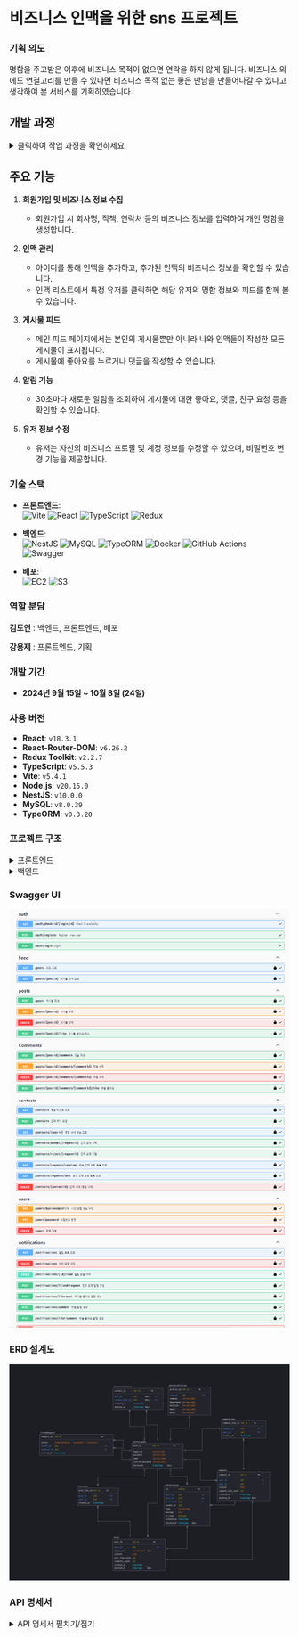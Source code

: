 # 비즈니스 인맥을 위한 sns 프로젝트

### 기획 의도
명함을 주고받은 이후에 비즈니스 목적이 없으면 연락을 하지 않게 됩니다.
비즈니스 외에도 연결고리를 만들 수 있다면 비즈니스 목적 없는 좋은 만남을 만들어나갈 수 있다고 생각하여
본 서비스를 기획하였습니다.

## 개발 과정
<details>
<summary>클릭하여 작업 과정을 확인하세요</summary>

### 기능 구현
- **프론트엔드**
    - **Redux**로 유저 정보 및 알림 상태 관리.
    - **MyPage와 특정 유저 페이지**에서 나의 명함 정보와 특정 유저의 피드 및 게시물 정보 조회.
    - **피드 페이지**에서 나 + 인맥들의 피드 좋아요, 댓글, 게시물 작성/수정 기능 구현.
    - **인맥 리스트**에서 특정 유저 클릭 시, 우측에 상세 정보만 보이는 UI 구성.
    - **로그인되지 않은 사용자**는 특정 페이지 접근 차단을 통해 보안 강화.
    - **유저 정보 변경 기능**을 통해 사용자 프로필과 명함 정보 수정 가능.
- **백엔드**:
    - **JWT 인증 및 인증 가드**:
        - JWT 토큰을 사용해 인증을 처리하고, 인증 가드를 적용해 사용자 요청을 보호합니다.
    - **TypeORM**:
        - TypeORM을 사용해 데이터베이스 스키마를 관리하고, 엔티티를 통해 데이터베이스 작업을 제어합니다.
    - **알림 기능**:
        - 게시물 좋아요, 댓글 작성, 친구 요청 시 알림을 생성하고 관리하는 기능을 구현했습니다.
    - **게시물 및 댓글 관리**:
        - 게시물 작성, 댓글 작성 및 수정/삭제 기능을 제공하며, 관련 작업에서 트랜잭션을 사용해 데이터 일관성을 보장합니다.
    - **인맥 관리**:
        - 사용자는 친구 요청을 보내고 수락하여 인맥을 형성할 수 있으며, 인맥 관련 정보를 관리하는 기능을 구현했습니다.
    - **유저 정보 수정**:
        - 유저는 자신의 비즈니스 프로필과 계정 정보를 수정할 수 있으며, 비밀번호 변경 기능도 포함됩니다.
    - **S3 파일 업로드 및 관리**:
        - AWS S3를 사용해 파일을 업로드하고 관리하는 기능을 구현했습니다.

### 배포 및 백엔드 자동화
- **프론트엔드 배포 (S3)**: 프론트엔드는 `npm run build` 명령어로 빌드 후 생성된 `dist` 폴더를 **S3** 버킷에 업로드하여 배포.
    - S3 버킷에서 정적 웹 사이트 호스팅 설정을 통해 프론트엔드 정적 파일 서빙.
- **백엔드 배포 (EC2 + Docker)**:
    - 백엔드는 **EC2**에 **Docker**를 사용해 배포.
    - EC2 인스턴스에 MySQL을 설치하여 데이터베이스 관리.
    - Nest.js 백엔드 애플리케이션은 Docker 컨테이너로 실행되며, MySQL과 연동하여 동작.
    - 모든 환경 변수(데이터베이스 정보, JWT 비밀 키, S3 정보, AWS 자격 증명 등)는 **GitHub Secrets**로 관리.
- **백엔드 자동화 (GitHub Actions)**:
    - `devlop` 또는 `master` 브랜치에 코드가 푸시되면, GitHub Actions가 트리거되어 백엔드 애플리케이션이 자동으로 배포되도록 설정.
    - **Docker Hub**에 이미지를 빌드 및 푸시한 후, **EC2 인스턴스**에서 최신 이미지를 pull하여 Docker 컨테이너를 자동으로 업데이트.

### 성능 최적화 및 리팩토링
1. **인덱스 추가**

- **인덱스 적용**: 자주 사용하는 컬럼에 인덱스를 추가하여 **검색 성능**을 향상시킴.
    - 예를 들어, `login_id`는 사용자가 자주 검색하는 필드이므로 인덱스를 추가해 데이터베이스 검색을 최적화.
    - 이러한 인덱스는 주로 **데이터 검색 속도**를 개선하며, 특히 자주 조회되는 필드에 효과적.

2. **트랜잭션 처리**

- **트랜잭션 사용**: 회원가입, 게시물 생성 등 여러 데이터베이스 연산을 하나의 작업 단위로 묶어 **데이터 일관성**을 보장.
    - 게시물 작성, 댓글 작성 등의 작업이 완료되지 않으면 모든 작업이 롤백되도록 하여 **데이터 무결성**을 유지.

3. **쿼리 빌더 사용**

- 복잡한 쿼리를 작성할 때 **쿼리 빌더**를 사용하여 더욱 효율적으로 데이터베이스와 통신.
    - 단순한 쿼리보다는 여러 조건이 필요한 경우 쿼리 빌더를 활용해 효율적인 데이터 조회 및 업데이트를 구현.

4. **캐싱 도입**

- **JWT 인증**을 최적화하기 위해 **캐시(Cache)**를 사용하여 반복적인 사용자 데이터 조회를 최소화.
    - 사용자의 인증 정보는 한 번 캐싱된 후, 이후 요청에서 데이터베이스 조회 없이 빠르게 반환되도록 처리.
    - 이로 인해 **서버 부하 감소**와 **응답 속도** 개선 효과를 얻음.

5. **N+1 문제 해결 및 쿼리 최적화**

- **N+1 문제 해결**: 게시물이나 알림 조회 시 한 번의 쿼리로 모든 데이터를 가져오도록 **쿼리 최적화**.
    - 다수의 데이터를 조회할 때 발생할 수 있는 N+1 문제 해결
    - **불필요한 추가 쿼리**를 줄이고 필요한 데이터만 가져오도록 개선.

6. **중앙 에러 처리 및 로깅**

- **에러 핸들링**을 중앙에서 처리하고 **로깅 시스템**을 추가하여 에러 발생 시 개발자가 문제를 빠르게 파악할 수 있도록 함.
    - 에러 발생 시 **요청 정보**와 **에러 스택**을 기록하여, 추후 디버깅 시 더 쉽게 문제를 찾을 수 있게 함.
    - 로깅을 통해 **실시간 디버깅**과 **프로덕션 환경 문제 해결**을 보다 신속하게 처리.

7. **S3 파일 업로드 최적화**

- **S3 클라이언트 초기화** 및 **연결 풀링**을 통해 S3 파일 업로드 성능을 개선.
    - S3 클라이언트는 한 번만 초기화하고 재사용하도록 하여 **클라이언트 생성 비용**을 줄임.
    - **스트림 기반 파일 업로드**를 도입하여 대용량 파일 처리 시 메모리 사용량을 줄임.
    - 이러한 최적화는 추후 **대규모 트래픽**에서도 안정적으로 파일 업로드를 처리할 수 있게 함.

</details>

## 주요 기능

1. **회원가입 및 비즈니스 정보 수집**  
   - 회원가입 시 회사명, 직책, 연락처 등의 비즈니스 정보를 입력하여 개인 명함을 생성합니다.

2. **인맥 관리**  
   - 아이디를 통해 인맥을 추가하고, 추가된 인맥의 비즈니스 정보를 확인할 수 있습니다.
   - 인맥 리스트에서 특정 유저를 클릭하면 해당 유저의 명함 정보와 피드를 함께 볼 수 있습니다.

3. **게시물 피드**  
   - 메인 피드 페이지에서는 본인의 게시물뿐만 아니라 나와 인맥들이 작성한 모든 게시물이 표시됩니다.
   - 게시물에 좋아요를 누르거나 댓글을 작성할 수 있습니다.

4. **알림 기능**  
   - 30초마다 새로운 알림을 조회하여 게시물에 대한 좋아요, 댓글, 친구 요청 등을 확인할 수 있습니다.

5. **유저 정보 수정**  
   - 유저는 자신의 비즈니스 프로필 및 계정 정보를 수정할 수 있으며, 비밀번호 변경 기능을 제공합니다.


### 기술 스택
- **프론트엔드**:  
  ![Vite](https://img.shields.io/badge/Vite-646CFF?style=for-the-badge&logo=vite&logoColor=white)
  ![React](https://img.shields.io/badge/React-61DAFB?style=for-the-badge&logo=react&logoColor=black)
  ![TypeScript](https://img.shields.io/badge/TypeScript-3178C6?style=for-the-badge&logo=typescript&logoColor=white)
  ![Redux](https://img.shields.io/badge/Redux-764ABC?style=for-the-badge&logo=redux&logoColor=white)

- **백엔드**:  
  ![NestJS](https://img.shields.io/badge/NestJS-E0234E?style=for-the-badge&logo=nestjs&logoColor=white)
  ![MySQL](https://img.shields.io/badge/MySQL-4479A1?style=for-the-badge&logo=mysql&logoColor=white)
  ![TypeORM](https://img.shields.io/badge/TypeORM-FF5733?style=for-the-badge&logo=typeorm&logoColor=white)
  ![Docker](https://img.shields.io/badge/Docker-2496ED?style=for-the-badge&logo=docker&logoColor=white)
  ![GitHub Actions](https://img.shields.io/badge/GitHub%20Actions-2088FF?style=for-the-badge&logo=github-actions&logoColor=white)
  ![Swagger](https://img.shields.io/badge/Swagger-85EA2D?style=for-the-badge&logo=swagger&logoColor=black)

- **배포**:  
![EC2](https://img.shields.io/badge/Amazon%20EC2-FF9900?style=for-the-badge&logo=amazon-ec2&logoColor=white)
  ![S3](https://img.shields.io/badge/Amazon%20S3-569A31?style=for-the-badge&logo=amazon-s3&logoColor=white)

### 역할 분담
**김도연** : 백엔드, 프론트엔드, 배포

**강용제** : 프론트엔드, 기획

### 개발 기간
- **2024년 9월 15일 ~ 10월 8일 (24일)**

### 사용 버전
- **React**: `v18.3.1`
- **React-Router-DOM**: `v6.26.2`
- **Redux Toolkit**: `v2.2.7`
- **TypeScript**: `v5.5.3`
- **Vite**: `v5.4.1`
- **Node.js**: `v20.15.0`
- **NestJS**: `v10.0.0`
- **MySQL**: `v8.0.39`
- **TypeORM**: `v0.3.20`

### 프로젝트 구조
<details>
<summary>프론트엔드</summary>
  
```bash
Devlntro_front/
│
│
├── src/
│   ├── api/
│   │   ├── axiosInstance.ts
│   │   └── useAuthRedirect.ts
│   │
│   ├── assets/
│   │   └── react.svg
│   │
│   ├── components/
│   │   ├── FeedDetail.tsx
│   │   ├── NavBar.tsx
│   │   ├── PasswordChange.tsx
│   │   └── ProtectedRoute.tsx
│   │
│   ├── contexts/
│   │   └── AuthContext.tsx
│   │
│   ├── pages/
│   │   ├── CreatePostPage.tsx
│   │   ├── FeedPage.tsx
│   │   ├── FriendsFeedPage.tsx
│   │   ├── FriendsPage.tsx
│   │   ├── LoginPage.tsx
│   │   ├── MyPage.tsx
│   │   └── SignUpPage.tsx
│   │
│   ├── redux/
│   │   ├── store.ts
│   │   ├── userSlice.ts
│   │   └── notificationSlice.ts
│   │
│   ├── App.css
│   ├── App.tsx
│   ├── index.css
│   └── main.tsx
│
├── .env.development
├── .env.production
├── .eslintrc.cjs
├── .gitignore
├── index.html
├── package-lock.json
├── package.json
├── README.md
├── tsconfig.json
├── tsconfig.node.json
└── vite.config.ts

```

- `src/`: 소스 코드를 포함하는 메인 디렉토리
  - `api/`: API 관련 설정 및 인스턴스
  - `assets/`: 이미지 등의 정적 자원
  - `components/`: 재사용 가능한 React 컴포넌트
  - `contexts/`: React Context API를 사용한 상태 관리
  - `pages/`: 각 페이지를 나타내는 컴포넌트
  - `redux/`: Redux 관련 파일 (스토어 설정, 슬라이스 등)
- `.env.development` 및 `.env.production`: 개발 및 프로덕션 환경 변수 설정
- `vite.config.ts`: Vite 설정 파일
- `package.json`: 프로젝트 의존성 및 스크립트 정의
</details>

<details>
<summary>백엔드</summary>
  
```bash
Devlntro_api/
│
├── src/
│   ├── auth/
│   │   ├── auth.controller.ts
│   │   ├── auth.module.ts
│   │   ├── auth.service.ts
│   │   ├── auth.controller.spec.ts
│   │   ├── auth.service.spec.ts
│   │   ├── jwt-auth.guard.ts
│   │   ├── jwt.strategy.ts
│   │   └── dto/
│   │       ├── comment.dto.ts
│   │
│   ├── comment/
│   │   ├── comment.controller.ts
│   │   ├── comment.module.ts
│   │   ├── comment.service.ts
│   │   └── dto/
│   │       ├── comment.dto.ts
│   │
│   ├── common/
│   ├── contacts/
│   │   ├── contacts.controller.ts
│   │   ├── contacts.module.ts
│   │   ├── contacts.service.ts
│   │   └── dto/
│   │       ├── create-contact.dto.ts
│   │
│   ├── controllers/
│   │   └── sample.controller.ts
│   ├── dto/
│   │   ├── feed-query.dto.ts
│   │   ├── sample.dto.ts
│   ├── entities/
│   │   ├── business-contact.entity.ts
│   │   ├── business-profile.entity.ts
│   │   ├── comment-like.entity.ts
│   │   ├── comment.entity.ts
│   │   ├── friend-request.entity.ts
│   │   ├── notification.entity.ts
│   │   ├── post-like.entity.ts
│   │   ├── post.entity.ts
│   │   └── user-account.entity.ts
│   ├── feed/
│   │   ├── feed.controller.ts
│   │   ├── feed.module.ts
│   │   ├── feed.service.ts
│   ├── migrations/
│   │   ├── 1726495772853-InitialMigration.ts
│   │   ├── 1726674158617-RenameLikes.ts
│   │   ├── 1726743763543-AddDeletedAtToPost.ts
│   │   ├── 1726757374843-AddDeletedAtToUser.ts
│   │   ├── 1726844599137-AddConfirmPassword.ts
│   │   ├── 1727088144419-CreateFriendRequest.ts
│   │   ├── 1727102625007-AddDeleteAtToNotification.ts
│   │   ├── 1727185582581-UpdateRemainingTokens.ts
│   │   ├── 1727956898358-CreateNotificationEntity.ts
│   │   ├── 1727963072309-AddPostIdAndUserIdToPost.ts
│   │   └── 1728369960382-AddDeletedAtToPostLike.ts
│   ├── notification/
│   │   ├── notifications.controller.ts
│   │   ├── notifications.module.ts
│   │   ├── notifications.service.ts
│   ├── post/
│   │   ├── post.controller.ts
│   │   ├── post.module.ts
│   │   ├── post.service.ts
│   │   └── dto/
│   │       ├── post.dto.ts
│   ├── s3/
│   │   └── s3.module.ts
│   ├── seeds/
│   │   └── initial-data.seed.ts
│   ├── services/
│   │   ├── feed-filter.service.ts
│   │   ├── sorting-service.ts
│   ├── user/
│   │   ├── dto/
│   │   ├── user.controller.ts
│   │   ├── user.module.ts
│   │   ├── user.service.ts
│   ├── app.controller.spec.ts
│   ├── app.controller.ts
│   ├── app.module.ts
│   ├── app.service.ts
│   ├── main.ts
│   └── ormconfig.ts
├── test/
├── .dockerignore
├── .env
├── .eslintrc.js
├── .gitignore
├── .prettierrc
├── Dockerfile
├── nest-cli.json
├── package-lock.json
├── package.json
└── README.md
```
- `src`: 메인 소스 코드 디렉토리
- `auth`: 인증 관련 모듈, 컨트롤러, 서비스
- `users`: 사용자 관리 관련 모듈, 컨트롤러, 서비스, DTO
- `posts`: 게시물 관리 관련 모듈, 컨트롤러, 서비스, DTO
- `comments`: 댓글 관리 관련 모듈, 컨트롤러, 서비스, DTO
- `contacts`: 인맥 관리 관련 모듈, 컨트롤러, 서비스, DTO
- `feed`: 사용자 피드 관련 기능, 모듈, 서비스
- `notifications`: 알림 관련 모듈, 컨트롤러, 서비스
- `s3`: S3 관련 파일 업로드 모듈
- `migrations`: 데이터베이스 마이그레이션 파일들
- `seeds`: 데이터베이스 초기 데이터를 위한 시드 파일
- `services`: 여러 기능에 대한 서비스 레이어 코드
  - `feed-filter.service.ts`: 피드 필터링 로직을 처리하는 서비스
  - `sorting-service.ts`: 정렬 로직을 처리하는 서비스
- `database`: 데이터베이스 연결 설정 모듈
- `common`: 공통으로 사용되는 필터, 파이프라인 등
- `config`: 환경 설정 관련 파일
- `controllers`: 기타 컨트롤러 코드 모음
- `dto`: 공통 데이터 전송 객체 (DTO) 모음
- `entities`: 데이터베이스 엔티티 정의
  - `post.entity.ts`: 게시물 관련 엔티티 정의
  - `comment.entity.ts`: 댓글 관련 엔티티 정의
  - `user-account.entity.ts`: 사용자 계정 관련 엔티티 정의
  - `notification.entity.ts`: 알림 관련 엔티티 정의
- `main.ts`: 백엔드 애플리케이션의 진입점
- `.env`: 환경 변수 파일
- `.dockerignore`: Docker 관련 불필요 파일 제외
- `Dockerfile`: Docker 설정 파일
- `.eslintrc.js`: ESLint 설정 파일
- `.prettierrc`: Prettier 설정 파일
- `ormconfig.ts`: TypeORM 설정 파일
- `package.json`: 프로젝트 의존성 및 스크립트 정의
- `tsconfig.json`: TypeScript 설정 파일
- `README.md`: 프로젝트 설명 문서


</details>

### Swagger UI
![Swagger UI](./images/SwaggerUI.png)

### ERD 설계도
![ERD 설계도](./images/erd_diagram.png)

### API 명세서
<details>
<summary>API 명세서 펼치기/접기</summary>

## 1. 인증 및 사용자 관리
<details>
<summary>1.1 아이디 중복 검사</summary>

- **엔드포인트**: GET /auth/check-id/{login_id}
- **응답**:
    - 사용 **가능** (200 OK):
        
        ```json
        {
          "statusCode": 200,
          "message": "사용 가능한 아이디입니다."
        }
        ```
        
    - 사용 **불가** (200 OK):
        
        ```json
        {
          "statusCode": 200,
          "message": "이미 사용 중인 아이디입니다."
        }
        ```
</details>        

<details>
<summary>1.2 회원가입</summary>

- **엔드포인트**: POST /auth/register
- **요청 본문**:
    
    ```json
    {
      "login_id": "String",
      "password": "String",
      "confirmPassword": "String",
      "name": "String",
      "company": "String",
      "department": "String",
      "position": "String",
      "email": "String",
      "phone": "String"
    }
    ```
    
- **응답**:
    - **성공** (201 OK):
        
        ```json
        {
          "statusCode": 201,
          "message": "회원가입이 성공적으로 완료되었습니다.",
          "userId": "Number"
        }
        ```
        
    
    - **아이디 중복** (400 Bad Request):
        
        ```json
        {
          "statusCode": 400,
          "message": "이미 존재하는 아이디입니다.",
          "error": "Bad Request"
        }
        ```
        
    - **비밀번호 불일치** (400 Bad Request)
    - **서버 내부 에러**
        
        ```json
        {
          "statusCode": 400,
          "message": "비밀번호와 확인 비밀번호가 일치하지 않습니다.",
          "error": "Bad Request"
        }
        ```
</details>        

<details>
<summary>1.3 로그인</summary>

- **엔드포인트**: POST /auth/login
- **요청 본문**:
    
    ```json
    {
      "login_id": "String",
      "password": "String"
    }
    
    ```
    
- **응답**:
    - 성공 (200 OK):
        
        ```json
        {
          "statusCode": 200,
          "message": "로그인 성공",
          "token": "JWT_TOKEN",
          "userId": "Number"
        }
        
        ```
        
    - 실패 (401 Unauthorized):
        
        ```json
        {
          "statusCode": 401,
          "message": "아이디 또는 비밀번호가 잘못되었습니다.",
          "error": "Unauthorized"
        }
        ```
</details>        

## 2. 게시물 조회 (통합 엔드포인트)

<details>
<summary>2.1 피드 조회 (메인 페이지, 내 게시물, 특정 유저 게시물 조회)</summary>

- **엔드포인트**: `GET /posts`
- **헤더**: `Authorization: Bearer {JWT_TOKEN}`
- **쿼리 파라미터**:
    - `sort`: `"latest"`, `"likes"`, `"comments"` (정렬 기준 선택, 기본값은 `"latest"`)
    - `filter`: `"all"`, `"own"`, `"specific"` (게시물 필터링)
    - `specificUserId`: 특정 유저 게시물 조회 시 필요한 유저 ID

### **요청 예시**:

- **메인 페이지 (본인 + 인맥 게시물)**:
    
    ```sql
    GET /posts?filter=all&sort=latest
    ```
    
- **내 게시물 조회 (마이 게시물)**:
    
    ```bash
    GET /posts?filter=own&sort=latest
    ```
    
- **특정 유저 페이지 (특정 유저 게시물)**:
    
    ```sql
    GET /posts?filter=specific&specificUserId=123&sort=comments
    ```
    

### **응답 예시**:

### 성공 (200 OK):

```json
{
  "statusCode": 200,
  "message": "피드를 성공적으로 조회했습니다.",
  "posts": [
    {
      "postId": 123,
      "createrId": 456,
      "createrName": "홍길동",
      "createdAt": "2024-09-18T12:34:56.000Z",
      "imageUrl": "https://example.com/image.jpg",
      "isOwnPost": true},
    {
      "postId": 124,
      "createrId": 789,
      "createrName": "김철수",
      "createdAt": "2024-09-18T13:00:00.000Z",
      "imageUrl": "https://example.com/image2.jpg",
      "isOwnPost": false}
  ]
}
```

### 잘못된 파라미터 (400 Bad Request):

```json
{
  "statusCode": 400,
  "message": "잘못된 요청입니다. specificUserId가 필요합니다.",
  "error": "Bad Request"
}
```

### 게시물 없음 (404 Not Found):

```json
{
  "statusCode": 404,
  "message": "해당 게시물을 찾을 수 없습니다.",
  "error": "Not Found"
}
```

---
</details>

<details>
<summary>2.2 게시물 상세 조회</summary>

- **엔드포인트**: `GET /posts/{postId}`
- **헤더**: `Authorization: Bearer {JWT_TOKEN}`

### **응답 예시**:

### 성공 (200 OK):

```json
{
  "statusCode": 200,
  "message": "게시물을 성공적으로 조회했습니다.",
  "postId": 123,
  "createrId": 456,
  "createrName": "홍길동",
  "createdAt": "2024-09-18T12:34:56.000Z",
  "imageUrl": "https://example.com/image.jpg",
  "content": "이 게시물의 내용입니다.",
  "likesCount": 42,
  "commentsCount": 10,
  "isOwnPost": true,
  "comments": [
    {
      "commentId": 1,
      "authorName": "김철수",
      "content": "멋진 게시물이네요!",
      "createdAt": "2024-09-18T12:45:00.000Z"
    },
    {
      "commentId": 2,
      "authorName": "이영희",
      "content": "좋은 글 감사합니다.",
      "createdAt": "2024-09-18T13:00:00.000Z"
      "likeCount": "2"
    }
  ],
  "likes": [
    {
      "userId": 789,
      "userName": "김철수"
    },
    {
      "userId": 890,
      "userName": "이영희"
    }
  ]
}
```

### 유효하지 않은 게시물 ID (400 Bad Request):

```json
{
  "statusCode": 400,
  "message": "유효하지 않은 게시물 ID입니다.",
  "error": "Bad Request"
}
```

### 게시물 없음 (404 Not Found):

```json
{
  "statusCode": 404,
  "message": "해당 게시물을 찾을 수 없습니다.",
  "error": "Not Found"
}
```
</details>

## 3. 게시물 관리

<details>
<summary>3.1 게시물 작성</summary>

- **엔드포인트**: POST /posts
- **헤더**: Authorization: Bearer {JWT_TOKEN}
- **요청 본문**:
    - **Form Data**:
        - `content`: String (필수) - 게시물 내용
        - `image`: File (선택) - 업로드할 이미지 파일
- **응답**:
    - **성공** (201 Created):
        
        ```json
        {
          "statusCode": 201,
          "message": "게시물이 성공적으로 작성되었습니다.",
          "postId": "Number"
        }
        ```
        
    - **실패** (400 Bad Request):
        
        ```json
        {
          "statusCode": 400,
          "message": "게시물 작성에 실패했습니다. 필수 필드를 확인해주세요.",
          "error": "Bad Request"
        }
        ```
</details>        

<details>
<summary>3.2 게시물 수정</summary>

- **엔드포인트**: PUT /posts/{postId}
- **헤더**: Authorization: Bearer {JWT_TOKEN}
- **요청 본문**:
    - **Form Data**:
        - `content`: String (선택) - 게시물 내용
        - `image`: File (선택) - 새로 업로드할 이미지 파일
- **응답**:
    - **성공** (200 OK):
        
        ```json
        {
          "statusCode": 200,
          "message": "게시물이 성공적으로 수정되었습니다."
        }
        ```
        
    - **실패** (400 Bad Request):
        
        ```json
        {
          "statusCode": 400,
          "message": "게시물 수정에 실패했습니다. 유효한 데이터를 입력해주세요.",
          "error": "Bad Request"
        }
        ```
        
    - **실패** (404 Not Found):
        
        ```json
        {
          "statusCode": 404,
          "message": "게시물을 찾을 수 없습니다.",
          "error": "Not Found"
        }
        
        ```
</details>        

<details>
<summary>3.3 게시물 삭제</summary>

- **엔드포인트**: DELETE /posts/{postId}
- **헤더**: Authorization: Bearer {JWT_TOKEN}
- **응답**:
    - **성공** (200 OK):
        
        ```json
        {
          "statusCode": 200,
          "message": "게시물이 성공적으로 삭제되었습니다."
        }
        ```
        
    - **실패** (404 Not Found):
        
        ```json
        {
          "statusCode": 404,
          "message": "게시물을 찾을 수 없습니다.",
          "error": "Not Found"
        }
        ```
</details>        

<details>
<summary>3.4 게시물 좋아요</summary>

- **엔드포인트**: POST /posts/{postId}/like
- **헤더**: Authorization: Bearer {JWT_TOKEN}
- **응답**:
    - **성공** (200 OK):
        
        ```json
        {
          "statusCode": 200,
          "message": "게시물에 좋아요를 눌렀습니다.",
          "likeCount": "Number"
        }
        ```
        
    - **성공** (200 OK) - 좋아요 취소:
        
        ```json
        {
          "statusCode": 200,
          "message": "게시물 좋아요를 취소했습니다.",
          "likeCount": "Number"
        }
        ```
        
    - **실패** (404 Not Found):
        
        ```json
        {
          "statusCode": 404,
          "message": "게시물을 찾을 수 없습니다.",
          "error": "Not Found"
        }
        ```
 </details>       

## 4. 댓글관리

<details>
<summary>댓글 작성</summary>

- **엔드포인트**: POST /posts/{postId}/comments
- **헤더**: Authorization: Bearer {JWT_TOKEN}
- **요청 본문**:
    
    ```json
    {
      "content": "String"
    }
    ```
    
- **응답**:
    - **성공** (201 Created):
        
        ```json
        {
          "statusCode": 201,
          "message": "댓글이 성공적으로 작성되었습니다.",
          "commentId": "Number"
        }
        ```
        
    - **실패** (400 Bad Request):
        
        ```json
        {
          "statusCode": 400,
          "message": "댓글 작성에 실패했습니다. 내용을 입력해주세요.",
          "error": "Bad Request"
        }
        ```
</details>        

<details>
<summary>댓글 수정</summary>

- **엔드포인트**: PUT /posts/{postId}/comments/{commentId}
- **헤더**: Authorization: Bearer {JWT_TOKEN}
- **요청 본문**:
    
    ```json
    {
      "content": "String"
    }
    ```
    

**응답**

- **성공** (200 OK):
    
    ```json
    {
      "statusCode": 200,
      "message": "댓글이 성공적으로 수정되었습니다."
    }
    ```
    
- **실패** (400 Bad Request):
    
    ```json
    {
      "statusCode": 400,
      "message": "댓글 수정에 실패했습니다. 유효한 내용을 입력해주세요.",
      "error": "Bad Request"
    }
    ```
    
- **실패** (404 Not Found):
    
    ```json
    {
      "statusCode": 404,
      "message": "댓글을 찾을 수 없습니다.",
      "error": "Not Found"
    }
    ```
</details>     

<details>
<summary>댓글 삭제</summary>

- **엔드포인트**: DELETE /posts/{postId}/comments/{commentId}
- **헤더**: Authorization: Bearer {JWT_TOKEN}
- **응답**:
    - **성공** (200 OK):
        
        ```json
        {
          "statusCode": 200,
          "message": "댓글이 성공적으로 삭제되었습니다."
        }
        ```
        
    - **실패** (404 Not Found):
        
        ```json
        {
          "statusCode": 404,
          "message": "댓글을 찾을 수 없습니다.",
          "error": "Not Found"
        }
        ```
</details>

<details>
<summary>댓글 좋아요</summary>

- **엔드포인트**: POST /posts/{postId}/comments/{commentId}/like
- **헤더**: Authorization: Bearer {JWT_TOKEN}
- **응답**:
    - **성공** (200 OK) - 좋아요 추가:
        
        ```json
        {
          "statusCode": 200,
          "message": "댓글에 좋아요를 눌렀습니다.",
          "likeCount": "Number"
        }
        ```
        
    - **성공** (200 OK) - 좋아요 취소:
        
        ```json
        {
          "statusCode": 200,
          "message": "댓글 좋아요를 취소했습니다.",
          "likeCount": "Number"
        }
        ```
        
    - **실패** (404 Not Found):
        
        ```json
        {
          "statusCode": 404,
          "message": "댓글을 찾을 수 없습니다.",
          "error": "Not Found"
        }

        ```
</details>        

## 5. 명함 관리

<details>
<summary>5.1 명함 리스트 조회</summary>

- **엔드포인트**: GET /contacts
- **헤더**: `Authorization: Bearer {JWT_TOKEN}`
- **응답**:
    - 성공 (200 OK):
        
        ```json
        {
          "statusCode": 200,
          "message": "명함 리스트를 성공적으로 조회했습니다.",
          "contacts": [
            {
              "userId": "Number",
              "name": "String",
              "company": "String",
              "department": "String"
            }
          ]
        }
        ```
        
    - 실패 (400 Bad Request):
        
        ```json
        {
          "statusCode": 400,
          "message": "잘못된 요청입니다.",
          "error": "Bad Request"
        }
        ```
        
    - 실패 (404 Not Found):
        
        ```json
        {
          "statusCode": 404,
          "message": "명함 리스트를 찾을 수 없습니다.",
          "error": "Not Found"
        }
        ```
</details>        

<details>
<summary>5.2 명함 상세 정보 조회</summary>

- **엔드포인트**: GET /contacts/{userId}
- **헤더**: `Authorization: Bearer {JWT_TOKEN}`
- **응답**:
    - 성공 (200 OK):
        
        ```json
        {
          "statusCode": 200,
          "message": "명함 상세 정보를 성공적으로 조회했습니다.",
          "contact": {
            "userId": "Number",
            "name": "String",
            "company": "String",
            "department": "String",
            "position": "String",
            "email": "String",
            "phone": "String"
          }
        }
        ```
        
    - 실패 (400 Bad Request):
        
        ```json
        {
          "statusCode": 400,
          "message": "유효하지 않은 사용자 ID입니다.",
          "error": "Bad Request"
        }
        ```
        
    - 실패 (404 Not Found):
        
        ```json
        {
          "statusCode": 404,
          "message": "해당 사용자의 명함을 찾을 수 없습니다.",
          "error": "Not Found"
        }
        ```
</details>        

<details>
<summary>5.3 인맥 추가 (명함 추가)</summary>

- **엔드포인트**: POST /contacts
- **헤더**: `Authorization: Bearer {JWT_TOKEN}`
- **요청 본문**:
    
    ```json
    {
      "loginId": "Number"
    }
    ```
    
- **응답**:
    - 성공 (201 Created):
        
        ```json
        {
          "statusCode": 201,
          "message": "인맥이 요청이 성공적으로 추가되었습니다.",
          "contactId": "Number"
        }
        ```
        
    - 실패 (400 Bad Request):
        
        ```json
        {
          "statusCode": 400,
          "message": "대상 사용자를 찾을 수 없습니다.",
          "error": "Bad Request"
        }
        ```
        
    - 실패 (409 Conflict):
        
        ```json
        {
          "statusCode": 409,
          "message": "이미 인맥 요청을 보냈거나 인맥 관계가 존재합니다.",
          "error": "Conflict"
        }
        ```
 </details>        

<details>
<summary>5.4 인맥 요청 수락</summary>

- **엔드포인트**: POST /contacts/accept/{requestId}
- **헤더**: `Authorization: Bearer {JWT_TOKEN}`
- **응답**:
    - 성공 (200 OK):

```json
{
  "statusCode": 200,
  "message": "인맥 요청이 수락되었습니다.",
  "contactId": "Number"// 새로 생성된 인맥 관계의 ID
}
```

- 실패 (400 Bad Request):

```json
{
  "statusCode": 400,
  "message": "유효하지 않은 요청입니다.",
  "error": "Bad Request"
}
```

- 실패 (404 Not Found):

```json
{
  "statusCode": 404,
  "message": "해당 인맥 요청을 찾을 수 없습니다.",
  "error": "Not Found"
}
```
</details>

<details>
<summary>5.5 인맥 요청 거절</summary>

- **엔드포인트**: POST /contacts/reject/{requestId}
- **헤더**: `Authorization: Bearer {JWT_TOKEN}`
- **응답**:
    - 성공 (200 OK):

```json
{
  "statusCode": 200,
  "message": "인맥 요청이 거절되었습니다."
}
```

- 실패 (400 Bad Request):

```json
{
  "statusCode": 400,
  "message": "유효하지 않은 요청입니다.",
  "error": "Bad Request"
}
```

- 실패 (404 Not Found):

```json
{
  "statusCode": 404,
  "message": "해당 인맥 요청을 찾을 수 없습니다.",
  "error": "Not Found"
}
```
</details>

<details>
<summary>5.6 받은 인맥 요청 목록 조회</summary>

- **엔드포인트**: GET /contacts/requests/received
- **헤더**: `Authorization: Bearer {JWT_TOKEN}`
- **응답**:
    - 성공 (200 OK):

```json
{
  "statusCode": 200,
  "message": "받은 인맥 요청 목록을 성공적으로 조회했습니다.",
  "requests": [
    {
      "requestId": "Number",
      "senderLoginId": "String",
      "senderName": "String",
      "requestedAt": "DateTime"
    }
  ]
}
```

- 실패 (400 Bad Request):

```json
{
  "statusCode": 400,
  "message": "요청 처리 중 오류가 발생했습니다.",
  "error": "Bad Request"
}
```
</details>

<details>
<summary>5.7 보낸 인맥 요청 목록 조회</summary>

- **엔드포인트**: GET /contacts/requests/sent
- **헤더**: `Authorization: Bearer {JWT_TOKEN}`
- **응답**:
    - 성공 (200 OK):

```json
{
  "statusCode": 200,
  "message": "보낸 인맥 요청 목록을 성공적으로 조회했습니다.",
  "requests": [
    {
      "requestId": "Number",
      "senderLoginId": "String",
      "senderName": "String",
      "requestedAt": "DateTime"
    }
  ]
}
```

- 실패 (400 Bad Request):

```json
{
  "statusCode": 400,
  "message": "요청 처리 중 오류가 발생했습니다.",
  "error": "Bad Request"
}
```
</details>

<details>
<summary>5.8 인맥 삭제 (명함 삭제)</summary>

- **엔드포인트**: DELETE /contacts/{contactId}
- **헤더**: `Authorization: Bearer {JWT_TOKEN}`
- **응답**:
    - 성공 (200 OK):
        
        ```json
        {
          "statusCode": 200,
          "message": "인맥이 성공적으로 삭제되었습니다."
        }
        ```
        
    - 실패 (400 Bad Request):
        
        ```json
        {
          "statusCode": 400,
          "message": "유효하지 않은 인맥 ID입니다.",
          "error": "Bad Request"
        }
        ```
        
    - 실패 (404 Not Found):
        
        ```json
        {
          "statusCode": 404,
          "message": "해당 인맥을 찾을 수 없습니다.",
          "error": "Not Found"
        }
        ```
</details>        

## 6. 사용자 정보 관리

<details>
<summary>6.1 나의 명함 정보 수정</summary>
  
- **엔드포인트**: PUT /users/businessprofile
- **헤더**: `Authorization: Bearer {JWT_TOKEN}`
- **요청 본문**:
    
    ```json
    {
      "name": "String",
      "company": "String",
      "department": "String",
      "position": "String",
      "email": "String",
      "phone": "String"
    }
    ```
    
- **응답**:
    - 성공 (200 OK):
        
        ```json
        {
          "statusCode": 200,
          "message": "프로필 정보가 성공적으로 수정되었습니다."
        }
        ```
        
    - 실패 (400 Bad Request):
        
        ```json
        {
          "statusCode": 400,
          "message": "잘못된 요청입니다. 유효한 정보를 입력해주세요.",
          "error": "Bad Request"
        }
        ```
</details>         

<details>
<summary>6.2 비밀번호 변경 </summary>

- **엔드포인트**: PUT /users/password
- **헤더**: `Authorization: Bearer {JWT_TOKEN}`
- **요청 본문**:
    
    ```json
    {
      "currentPassword": "String",
      "newPassword": "String",
      "confirmNewPassword": "String"
    }
    ```
    
- **응답**:
    - 성공 (200 OK):
        
        ```json
        {
          "statusCode": 200,
          "message": "비밀번호가 성공적으로 변경되었습니다."
        }
        ```
        
    - 실패 (400 Bad Request):
        
        ```json
        {
          "statusCode": 400,
          "message": "새 비밀번호와 확인 비밀번호가 일치하지 않습니다.",
          "error": "Bad Request"
        }
        ```
        
    - 실패 (401 Unauthorized):
        
        ```json
        {
          "statusCode": 401,
          "message": "현재 비밀번호가 올바르지 않습니다.",
          "error": "Unauthorized"
        }
        ```
</details>        

<details>
<summary>6.3 회원 탈퇴</summary>

- **엔드포인트**: DELETE /users
- **헤더**: `Authorization: Bearer {JWT_TOKEN}`
- **요청 본문**:

```json
{
  "password": "String"
}
```

- **응답**:
    - 성공 (200 OK):

```json
{
  "statusCode": 200,
  "message": "회원 탈퇴가 성공적으로 처리되었습니다."
}
```

- 실패 (400 Bad Request):

```json
{
  "statusCode": 400,
  "message": "회원 탈퇴 처리 중 오류가 발생했습니다.",
  "error": "Bad Request"
}
```

- 실패 (401 Unauthorized):

```json
{
  "statusCode": 401,
  "message": "비밀번호가 올바르지 않습니다.",
  "error": "Unauthorized"
}
```
</details>

## 7. 알림 관리

<details>
<summary>7.1 알림 목록 조회</summary>

### 엔드포인트: `GET /notifications`
- **헤더**: `Authorization: Bearer {JWT_TOKEN}`
- **응답**:
    - **성공** (200 OK):
    
    ```json
    {
      "statusCode": 200,
      "message": "알림 목록을 성공적으로 조회했습니다.",
      "notifications": [
        {
          "notificationId": 1,
          "type": "friend_request",
          "message": "홍길동님이 친구 요청을 보냈습니다.",
          "postId": null,
          "commentId": null,
          "isRead": false,
          "createdAt": "2024-10-03T12:34:56Z",
          "senderId": 99
        }
      ]
    }
    ```
    
    - **실패** (400 Bad Request):
    
    ```json
    {
      "statusCode": 400,
      "message": "알림 조회 중 오류가 발생했습니다.",
      "error": "Bad Request"
    }
    ```

</details>

<details>
<summary>7.2 알림 읽음 처리</summary>

### 엔드포인트: `PATCH /notifications/{notificationId}/read`
- **헤더**: `Authorization: Bearer {JWT_TOKEN}`
- **응답**:
    - **성공** (200 OK):
    
    ```json
    {
      "statusCode": 200,
      "message": "알림이 성공적으로 읽음 처리되었습니다."
    }
    ```
    
    - **실패** (404 Not Found):
    
    ```json
    {
      "statusCode": 404,
      "message": "해당 알림을 찾을 수 없습니다.",
      "error": "Not Found"
    }
    ```

</details>

<details>
<summary>7.3 친구 요청 알림 생성</summary>

### 엔드포인트: `POST /notifications/friend-request`
- **헤더**: `Authorization: Bearer {JWT_TOKEN}`
- **요청 본문**:
    
    ```json
    {
      "receiverId": 99,
      "message": "홍길동님이 친구 요청을 보냈습니다."
    }
    ```
    
- **응답**:
    - **성공** (201 Created):
    
    ```json
    {
      "statusCode": 201,
      "message": "친구 요청 알림이 성공적으로 생성되었습니다.",
      "notificationId": 1
    }
    ```
    
    - **실패** (400 Bad Request):
    
    ```json
    {
      "statusCode": 400,
      "message": "친구 요청 알림 생성 중 오류가 발생했습니다.",
      "error": "Bad Request"
    }
    ```

</details>

<details>
<summary>7.4 게시물 좋아요 알림 생성</summary>

### 엔드포인트: `POST /notifications/like-post`
- **헤더**: `Authorization: Bearer {JWT_TOKEN}`
- **요청 본문**:
    
    ```json
    {
      "postId": 123,
      "receiverId": 456,
      "message": "김철수님이 당신의 게시물에 좋아요를 눌렀습니다."
    }
    ```
    
- **응답**:
    - **성공** (201 Created):
    
    ```json
    {
      "statusCode": 201,
      "message": "게시물 좋아요 알림이 성공적으로 생성되었습니다.",
      "notificationId": 2
    }
    ```
    
    - **실패** (400 Bad Request):
    
    ```json
    {
      "statusCode": 400,
      "message": "게시물 좋아요 알림 생성 중 오류가 발생했습니다.",
      "error": "Bad Request"
    }
    ```

</details>

<details>
<summary>7.5 댓글 알림 생성</summary>

### 엔드포인트: `POST /notifications/comment`
- **헤더**: `Authorization: Bearer {JWT_TOKEN}`
- **요청 본문**:
    
    ```json
    {
      "postId": 123,
      "receiverId": 456,
      "message": "이영희님이 당신의 게시물에 댓글을 남겼습니다."
    }
    ```
    
- **응답**:
    - **성공** (201 Created):
    
    ```json
    {
      "statusCode": 201,
      "message": "댓글 알림이 성공적으로 생성되었습니다.",
      "notificationId": 3
    }
    ```
    
    - **실패** (400 Bad Request):
    
    ```json
    {
      "statusCode": 400,
      "message": "댓글 알림 생성 중 오류가 발생했습니다.",
      "error": "Bad Request"
    }
    ```

</details>

<details>
<summary>7.6 댓글 좋아요 알림 생성</summary>

### 엔드포인트: `POST /notifications/like-comment`
- **헤더**: `Authorization: Bearer {JWT_TOKEN}`
- **요청 본문**:
    
    ```json
    {
      "commentId": 789,
      "receiverId": 456,
      "message": "김철수님이 당신의 댓글에 좋아요를 눌렀습니다."
    }
    ```
    
- **응답**:
    - **성공** (201 Created):
    
    ```json
    {
      "statusCode": 201,
      "message": "댓글 좋아요 알림이 성공적으로 생성되었습니다.",
      "notificationId": 4
    }
    ```
    
    - **실패** (400 Bad Request):
    
    ```json
    {
      "statusCode": 400,
      "message": "댓글 좋아요 알림 생성 중 오류가 발생했습니다.",
      "error": "Bad Request"
    }
    ```

</details>

<details>
<summary>7.7 알림 삭제</summary>

### 엔드포인트: `DELETE /notifications/{notificationId}`
- **헤더**: `Authorization: Bearer {JWT_TOKEN}`
- **설명**: 사용자가 특정 알림을 삭제합니다.
- **응답**:
    - **성공** (200 OK):
    
    ```json
    {
      "statusCode": 200,
      "message": "알림이 성공적으로 삭제되었습니다."
    }
    ```

    - **실패** (404 Not Found):
    
    ```json
    {
      "statusCode": 404,
      "message": "해당 알림을 찾을 수 없습니다.",
      "error": "Not Found"
    }
    ```
    - **실패** (400 Bad Request):

    ```json
    {
      "statusCode": 400,
      "message": "알림 삭제 중 오류가 발생했습니다.",
      "error": "Bad Request"
    }
    ```

</details>

<details>
<summary>7.8 알림 일괄 삭제</summary>

### 엔드포인트: `DELETE /notifications`
- **헤더**: `Authorization: Bearer {JWT_TOKEN}`
- **설명**: 사용자가 다수의 알림을 한 번에 삭제합니다.
- **요청 본문**:
    
    ```json
    {
      "notificationIds": [1, 2, 3]
    }
    ```
    
- **응답**:
    - **성공** (200 OK):
    
    ```json
    {
      "statusCode": 200,
      "message": "선택한 알림들이 성공적으로 삭제되었습니다."
    }
    ```
    
    - **실패** (400 Bad Request):
    
    ```json
    {
      "statusCode": 400,
      "message": "알림 삭제 요청 중 오류가 발생했습니다.",
      "error": "Bad Request"
    }
    ```
    - **실패** (404 Not Found):

    ```json
    {
      "statusCode": 404,
      "message": "삭제할 알림을 찾을 수 없습니다.",
      "error": "Not Found"
    }
    ```

</details>

<details>
<summary>7.9 로그인 ID로 사용자 ID 조회</summary>

### 엔드포인트: `POST /notifications/find-user-id`
- **헤더**: `Authorization: Bearer {JWT_TOKEN}`
- **요청 본문**:
    
    ```json
    {
      "login_id": "test_login"
    }
    ```
    
- **응답**:
    - **성공** (200 OK):
    
    ```json
    {
      "statusCode": 200,
      "message": "사용자 ID를 성공적으로 조회했습니다.",
      "userId": 123
    }
    ```
    
    - **실패** (404 Not Found):
    
    ```json
    {
      "statusCode": 404,
      "message": "해당 로그인 ID에 해당하는 사용자를 찾을 수 없습니다.",
      "error": "Not Found"
    }
    ```

</details>





</details>


